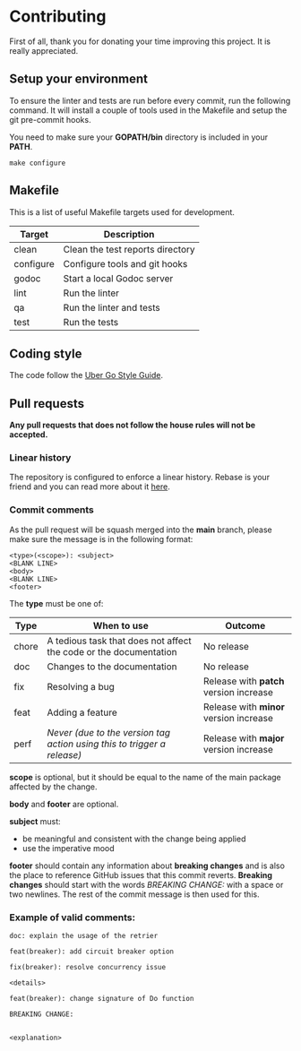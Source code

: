 # Contributing

First of all, thank you for donating your time improving this project. It is really appreciated.

## Setup your environment

To ensure the linter and tests are run before every commit, run the following command.
It will install a couple of tools used in the Makefile and setup the git pre-commit hooks.

You need to make sure your **GOPATH/bin** directory is included in your **PATH**.

```
make configure
```

## Makefile

This is a list of useful Makefile targets used for development.

| Target    | Description                      |
|-----------|----------------------------------|
| clean     | Clean the test reports directory |
| configure | Configure tools and git hooks    |
| godoc     | Start a local Godoc server       |
| lint      | Run the linter                   |
| qa        | Run the linter and tests         |
| test      | Run the tests                    |

## Coding style

The code follow the [Uber Go Style Guide](https://github.com/uber-go/guide/blob/master/style.md).

## Pull requests

**Any pull requests that does not follow the house rules will not be accepted.**

### Linear history

The repository is configured to enforce a linear history. Rebase is your friend and you can read more 
about it [here](https://www.bitsnbites.eu/a-tidy-linear-git-history/#:~:text=A%20linear%20history%20is%20simply,branches%20with%20independent%20commit%20histories.).

### Commit comments

As the pull request will be squash merged into the **main** branch, please make sure 
the message is in the following format:

```
<type>(<scope>): <subject>
<BLANK LINE>
<body>
<BLANK LINE>
<footer>
```

The **type** must be one of:

| Type    | When to use                                                             | Outcome                                 |
|---------|-------------------------------------------------------------------------|-----------------------------------------|
| chore   | A tedious task that does not affect the code or the documentation       | No release                              |
| doc     | Changes to the documentation                                            | No release                              |
| fix     | Resolving a bug                                                         | Release with **patch** version increase |
| feat    | Adding a feature                                                        | Release with **minor** version increase |
| perf    | *Never (due to the version tag action using this to trigger a release)* | Release with **major** version increase | 

**scope** is optional, but it should be equal to the name of the main package affected by the change.

**body** and **footer** are optional.

**subject** must: 
* be meaningful and consistent with the change being applied
* use the imperative mood

**footer** should contain any information about **breaking changes** and is also the place 
to reference GitHub issues that this commit reverts.
**Breaking changes** should start with the words *BREAKING CHANGE:* with a space or two newlines. 
The rest of the commit message is then used for this.

### Example of valid comments:

```
doc: explain the usage of the retrier
```

```
feat(breaker): add circuit breaker option
```

```
fix(breaker): resolve concurrency issue

<details>
```

```
feat(breaker): change signature of Do function

BREAKING CHANGE:


<explanation>
```
